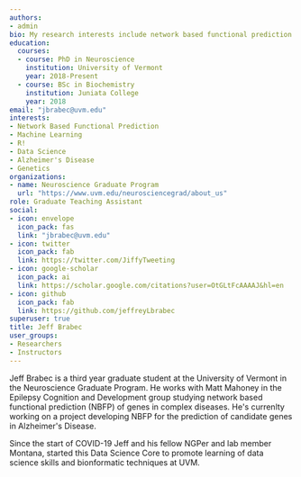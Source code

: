 ```yaml
---
authors:
- admin
bio: My research interests include network based functional prediction of disease genes. Currently my research focuses on Alzheimer's disease. 
education:
  courses:
  - course: PhD in Neuroscience
    institution: University of Vermont
    year: 2018-Present
  - course: BSc in Biochemistry
    institution: Juniata College
    year: 2018
email: "jbrabec@uvm.edu"
interests:
- Network Based Functional Prediction
- Machine Learning
- R!
- Data Science
- Alzheimer's Disease
- Genetics
organizations:
- name: Neuroscience Graduate Program
  url: "https://www.uvm.edu/neurosciencegrad/about_us"
role: Graduate Teaching Assistant
social:
- icon: envelope
  icon_pack: fas
  link: "jbrabec@uvm.edu"
- icon: twitter
  icon_pack: fab
  link: https://twitter.com/JiffyTweeting
- icon: google-scholar
  icon_pack: ai
  link: https://scholar.google.com/citations?user=OtGLtFcAAAAJ&hl=en
- icon: github
  icon_pack: fab
  link: https://github.com/jeffreyLbrabec
superuser: true
title: Jeff Brabec
user_groups:
- Researchers
- Instructors
---
```


Jeff Brabec is a third year graduate student at the University of Vermont in the Neuroscience Graduate Program. He works with Matt Mahoney in the Epilepsy Cognition and Development group studying network based functional prediction (NBFP) of genes in complex diseases. He's currenlty working on a project developing NBFP for the prediction of candidate genes in Alzheimer's Disease.

Since the start of COVID-19 Jeff and his fellow NGPer and lab member Montana, started this Data Science Core to promote learning of data science skills and bionformatic techniques at UVM. 